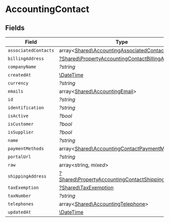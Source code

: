 # AccountingContact


## Fields

| Field                                                                                                               | Type                                                                                                                | Required                                                                                                            | Description                                                                                                         |
| ------------------------------------------------------------------------------------------------------------------- | ------------------------------------------------------------------------------------------------------------------- | ------------------------------------------------------------------------------------------------------------------- | ------------------------------------------------------------------------------------------------------------------- |
| `associatedContacts`                                                                                                | array<[Shared\AccountingAssociatedContact](../../Models/Shared/AccountingAssociatedContact.md)>                     | :heavy_minus_sign:                                                                                                  | N/A                                                                                                                 |
| `billingAddress`                                                                                                    | [?Shared\PropertyAccountingContactBillingAddress](../../Models/Shared/PropertyAccountingContactBillingAddress.md)   | :heavy_minus_sign:                                                                                                  | N/A                                                                                                                 |
| `companyName`                                                                                                       | *?string*                                                                                                           | :heavy_minus_sign:                                                                                                  | N/A                                                                                                                 |
| `createdAt`                                                                                                         | [\DateTime](https://www.php.net/manual/en/class.datetime.php)                                                       | :heavy_minus_sign:                                                                                                  | N/A                                                                                                                 |
| `currency`                                                                                                          | *?string*                                                                                                           | :heavy_minus_sign:                                                                                                  | N/A                                                                                                                 |
| `emails`                                                                                                            | array<[Shared\AccountingEmail](../../Models/Shared/AccountingEmail.md)>                                             | :heavy_minus_sign:                                                                                                  | N/A                                                                                                                 |
| `id`                                                                                                                | *?string*                                                                                                           | :heavy_minus_sign:                                                                                                  | N/A                                                                                                                 |
| `identification`                                                                                                    | *?string*                                                                                                           | :heavy_minus_sign:                                                                                                  | N/A                                                                                                                 |
| `isActive`                                                                                                          | *?bool*                                                                                                             | :heavy_minus_sign:                                                                                                  | N/A                                                                                                                 |
| `isCustomer`                                                                                                        | *?bool*                                                                                                             | :heavy_minus_sign:                                                                                                  | N/A                                                                                                                 |
| `isSupplier`                                                                                                        | *?bool*                                                                                                             | :heavy_minus_sign:                                                                                                  | N/A                                                                                                                 |
| `name`                                                                                                              | *?string*                                                                                                           | :heavy_minus_sign:                                                                                                  | N/A                                                                                                                 |
| `paymentMethods`                                                                                                    | array<[Shared\AccountingContactPaymentMethod](../../Models/Shared/AccountingContactPaymentMethod.md)>               | :heavy_minus_sign:                                                                                                  | N/A                                                                                                                 |
| `portalUrl`                                                                                                         | *?string*                                                                                                           | :heavy_minus_sign:                                                                                                  | N/A                                                                                                                 |
| `raw`                                                                                                               | array<string, *mixed*>                                                                                              | :heavy_minus_sign:                                                                                                  | N/A                                                                                                                 |
| `shippingAddress`                                                                                                   | [?Shared\PropertyAccountingContactShippingAddress](../../Models/Shared/PropertyAccountingContactShippingAddress.md) | :heavy_minus_sign:                                                                                                  | N/A                                                                                                                 |
| `taxExemption`                                                                                                      | [?Shared\TaxExemption](../../Models/Shared/TaxExemption.md)                                                         | :heavy_minus_sign:                                                                                                  | N/A                                                                                                                 |
| `taxNumber`                                                                                                         | *?string*                                                                                                           | :heavy_minus_sign:                                                                                                  | N/A                                                                                                                 |
| `telephones`                                                                                                        | array<[Shared\AccountingTelephone](../../Models/Shared/AccountingTelephone.md)>                                     | :heavy_minus_sign:                                                                                                  | N/A                                                                                                                 |
| `updatedAt`                                                                                                         | [\DateTime](https://www.php.net/manual/en/class.datetime.php)                                                       | :heavy_minus_sign:                                                                                                  | N/A                                                                                                                 |
